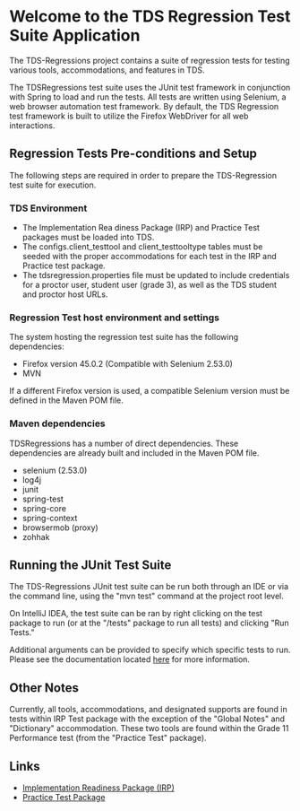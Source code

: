 # Welcome to the TDS Regression Test Suite Application

The TDS-Regressions project contains a suite of regression tests for testing various tools, accommodations, and features in TDS.

The TDSRegressions test suite uses the JUnit test framework in conjunction with Spring to load and run the tests. All tests are written using
Selenium, a web browser automation test framework. By default, the TDS Regression test framework is built to utilize the Firefox WebDriver for all web interactions.

## Regression Tests Pre-conditions and Setup
The following steps are required in order to prepare the TDS-Regression test suite for execution.

### TDS Environment
* The Implementation Rea diness Package (IRP) and Practice Test packages must be loaded into TDS.
* The configs.client_testtool and client_testtooltype tables must be seeded with the proper accommodations for each test in the IRP and Practice test package.
* The tdsregression.properties file must be updated to include credentials for a proctor user, student user (grade 3), as well as the TDS student and proctor host URLs.

### Regression Test host environment and settings
The system hosting the regression test suite has the following dependencies:

  * Firefox version 45.0.2 (Compatible with Selenium 2.53.0)
  * MVN

If a different Firefox version is used, a compatible Selenium version must be defined in the Maven POM file.


### Maven dependencies
TDSRegressions has a number of direct dependencies. These dependencies are already built and included in the Maven POM file.

* selenium (2.53.0)
* log4j
* junit
* spring-test
* spring-core
* spring-context
* browsermob (proxy)
* zohhak

## Running the JUnit Test Suite
The TDS-Regressions JUnit test suite can be run both through an IDE or via the command line, using the "mvn test" command at the project root level.

On IntelliJ IDEA, the test suite can be ran by right clicking on the test package to run (or at the "/tests" package to run all tests) and clicking "Run Tests."

Additional arguments can be provided to specify which specific tests to run. Please see the documentation located [here](https://maven.apache.org/surefire/maven-surefire-plugin/examples/single-test.html)
for more information.

## Other Notes
Currently, all tools, accommodations, and designated supports are found in tests within IRP Test package with the exception of the "Global Notes" and "Dictionary" accommodation.
These two tools are found within the Grade 11 Performance test (from the "Practice Test" package).


## Links
* [Implementation Readiness Package (IRP)](ftp://ftps.smarterbalanced.org/~sbacpublic/Public/ImplementationReadiness/2015.08.19.IrpTestPackageAndContent.zip)
* [Practice Test Package](ftp://ftps.smarterbalanced.org/~sbacpublic/Public/PracticeAndTrainingTests/2015-08-28_PracticeTestPackagesAndContent.zip)